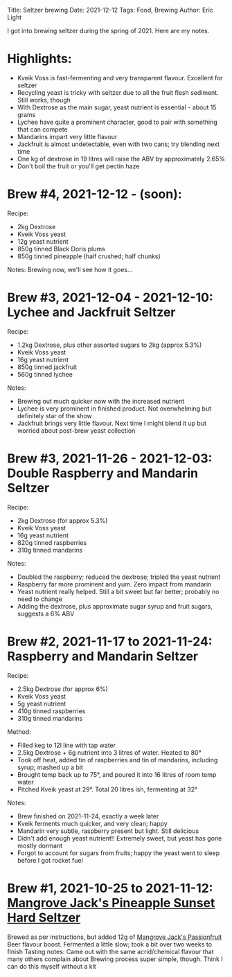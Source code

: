 Title: Seltzer brewing
Date: 2021-12-12
Tags: Food, Brewing
Author: Eric Light

I got into brewing seltzer during the spring of 2021. Here are my notes.

Highlights:
=======
* Kveik Voss is fast-fermenting and very transparent flavour. Excellent for seltzer
* Recycling yeast is tricky with seltzer due to all the fruit flesh sediment. Still works, though
* With Dextrose as the main sugar, yeast nutrient is essential - about 15 grams
* Lychee have quite a prominent character, good to pair with something that can compete
* Mandarins impart very little flavour
* Jackfruit is almost undetectable, even with two cans; try blending next time
* One kg of dextrose in 19 litres will raise the ABV by approximately 2.65%
* Don't boil the fruit or you'll get pectin haze

Brew #4, 2021-12-12 - (soon): 
========

Recipe:
* 2kg Dextrose
* Kveik Voss yeast
* 12g yeast nutrient
* 850g tinned Black Doris plums
* 850g tinned pineapple (half crushed; half chunks)

Notes:
Brewing now, we'll see how it goes...


Brew #3, 2021-12-04 - 2021-12-10: Lychee and Jackfruit Seltzer
========

Recipe:
* 1.2kg Dextrose, plus other assorted sugars to 2kg (approx 5.3%)
* Kveik Voss yeast
* 16g yeast nutrient
* 850g tinned jackfruit
* 560g tinned lychee

Notes:
* Brewing out much quicker now with the increased nutrient
* Lychee is very prominent in finished product. Not overwhelming but definitely star of the show
* Jackfruit brings very little flavour. Next time I might blend it up but worried about post-brew yeast collection


Brew #3, 2021-11-26 - 2021-12-03: Double Raspberry and Mandarin Seltzer
========

Recipe:
* 2kg Dextrose (for approx 5.3%)
* Kveik Voss yeast
* 16g yeast nutrient
* 820g tinned raspberries
* 310g tinned mandarins

Notes:
* Doubled the raspberry; reduced the dextrose; tripled the yeast nutrient
* Raspberry far more prominent and yum. Zero impact from mandarin
* Yeast nutrient really helped. Still a bit sweet but far better; probably no need to change
* Adding the dextrose, plus approximate sugar syrup and fruit sugars, suggests a 6% ABV


Brew #2, 2021-11-17 to 2021-11-24: Raspberry and Mandarin Seltzer
========

Recipe:
* 2.5kg Dextrose (for approx 6%)
* Kveik Voss yeast
* 5g yeast nutrient
* 410g tinned raspberries
* 310g tinned mandarins

Method:
* Filled keg to 12l line with tap water
* 2.5kg Dextrose + 6g nutrient into 3 litres of water. Heated to 80°
* Took off heat, added tin of raspberries and tin of mandarins, including syrup; mashed up a bit
* Brought temp back up to 75°, and poured it into 16 litres of room temp water
* Pitched Kveik yeast at 29°. Total 20 litres ish, fermenting at 32°

Notes:
* Brew finished on 2021-11-24, exactly a week later
* Kveik ferments much quicker, and very clean; happy
* Mandarin very subtle, raspberry present but light. Still delicious
* Didn't add enough yeast nutrient!! Extremely sweet, but yeast has gone mostly dormant
* Forgot to account for sugars from fruits; happy the yeast went to sleep before I got rocket fuel


Brew #1, 2021-10-25 to 2021-11-12: [Mangrove Jack's Pineapple Sunset Hard Seltzer](https://mangrovejacks.com/products/pineapple-sunset-hard-seltzer)
========

Brewed as per instructions, but added 12g of [Mangrove Jack's Passionfruit](https://mangrovejacks.com/collections/consumables/products/natural-beer-flavour-boost-passionfruit) Beer flavour boost.
Fermented a little slow; took a bit over two weeks to finish
Tasting notes: Came out with the same acrid/chemical flavour that many others complain about
Brewing process super simple, though. Think I can do this myself without a kit

